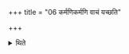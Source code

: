+++
title = "06 कर्मणिकर्मणि वाचं यच्छति"

+++

<details><summary>थिते</summary>

6. At the time of each action he restrains his speech.
</details>
